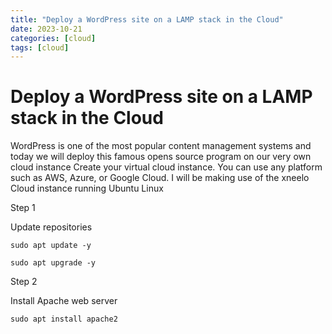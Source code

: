 ```yaml
---
title: "Deploy a WordPress site on a LAMP stack in the Cloud"
date: 2023-10-21
categories: [cloud]
tags: [cloud]
---
```


# Deploy a WordPress site on a LAMP stack in the Cloud


WordPress is one of the most popular content management systems and today we will deploy this famous opens source 
program on our very own cloud instance
Create your virtual cloud instance. You can use any platform such as AWS, Azure, or Google Cloud. 
I will be making use of the xneelo Cloud instance running Ubuntu Linux

Step 1

Update repositories

```
sudo apt update -y
```

```
sudo apt upgrade -y
```


Step 2

Install Apache web server 

```
sudo apt install apache2
```
